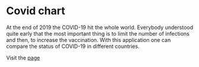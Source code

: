 # Covid chart

At the end of 2019 the COVID-19 hit the whole world. Everybody understood quite early that the most important thing is to limit the number of infections and then, to increase the vaccination. With this application one can compare the status of COVID-19 in different countries.

Visit the [page](https://covid.tamasfederer.com/)